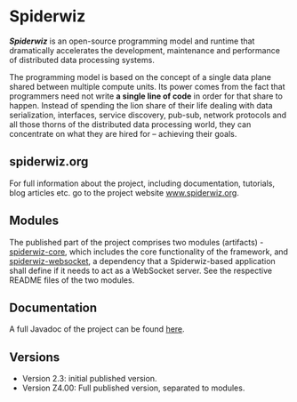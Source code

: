 # Spiderwiz
<strong><em>Spiderwiz</em></strong> is an open-source programming model and runtime that dramatically accelerates the development, maintenance and performance of distributed data processing systems.

The programming model is based on the concept of a single data plane shared between multiple compute units. Its power comes from the fact that programmers need not write <strong>a single line of code</strong> in order for that share to happen. Instead of spending the lion share of their life dealing with data serialization, interfaces, service discovery, pub-sub, network protocols and all those thorns of the distributed data processing world, they can concentrate on what they are hired for – achieving their goals.

## spiderwiz.org
For full information about the project, including documentation, tutorials, blog articles etc. go to the project website <a href=http://spiderwiz.org>www.spiderwiz.org</a>.

## Modules
The published part of the project comprises two modules (artifacts) - [spiderwiz-core](https://github.com/zvilif/spiderwiz/tree/master/spiderwiz-core "spiderwiz-core"), which includes the core functionality of the framework, and [spiderwiz-websocket](https://github.com/zvilif/spiderwiz/tree/master/spiderwiz-websocket "spiderwiz-websocket"), a dependency that a Spiderwiz-based application shall define if it needs to act as a WebSocket server. See the respective README files of the two modules.
## Documentation
A full Javadoc of the project can be found <a href="http://spiderwiz.org/web/docs/apidocs/">here</a>.

## Versions
- Version 2.3: initial published version.
- Version Z4.00: Full published version, separated to modules.